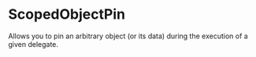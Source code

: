 # ScopedObjectPin
Allows you to pin an arbitrary object (or its data) during the execution of a given delegate.